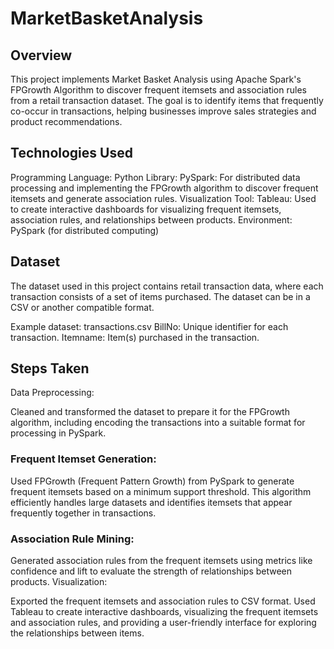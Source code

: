 # MarketBasketAnalysis

## Overview
This project implements Market Basket Analysis using Apache Spark's FPGrowth Algorithm to discover frequent itemsets and association rules from a retail transaction dataset. The goal is to identify items that frequently co-occur in transactions, helping businesses improve sales strategies and product recommendations.

## Technologies Used
Programming Language: Python
Library:
PySpark: For distributed data processing and implementing the FPGrowth algorithm to discover frequent itemsets and generate association rules.
Visualization Tool:
Tableau: Used to create interactive dashboards for visualizing frequent itemsets, association rules, and relationships between products.
Environment:
PySpark (for distributed computing)

## Dataset
The dataset used in this project contains retail transaction data, where each transaction consists of a set of items purchased. The dataset can be in a CSV or another compatible format.

Example dataset: transactions.csv
BillNo: Unique identifier for each transaction.
Itemname: Item(s) purchased in the transaction.

## Steps Taken
Data Preprocessing:

Cleaned and transformed the dataset to prepare it for the FPGrowth algorithm, including encoding the transactions into a suitable format for processing in PySpark.

### Frequent Itemset Generation:
Used FPGrowth (Frequent Pattern Growth) from PySpark to generate frequent itemsets based on a minimum support threshold. This algorithm efficiently handles large datasets and identifies itemsets that appear frequently together in transactions.

### Association Rule Mining:
Generated association rules from the frequent itemsets using metrics like confidence and lift to evaluate the strength of relationships between products.
Visualization:

Exported the frequent itemsets and association rules to CSV format.
Used Tableau to create interactive dashboards, visualizing the frequent itemsets and association rules, and providing a user-friendly interface for exploring the relationships between items.




